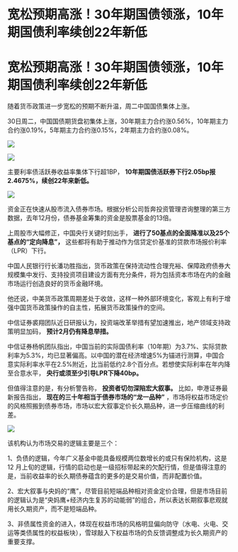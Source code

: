 # 宽松预期高涨！30年期国债领涨，10年期国债利率续创22年新低

# 宽松预期高涨！30年期国债领涨，10年期国债利率续创22年新低

随着货币政策进一步宽松的预期不断升温，周二中国国债集体上涨。

30日周二，中国国债期货盘初集体上涨，30年期主力合约涨0.56%，10年期主力合约涨0.19%，5年期主力合约涨0.15%，2年期主力合约涨0.08%。

![](https://inews.gtimg.com/om_bt/ObejKbn7RlGd_c7ZWXR53GPQ_Bj1dYbT52PiCLOGFKSP8AA/1000)

![](https://inews.gtimg.com/om_bt/OPT2YNiJ7bBcvbnz3WtL1J-YC75PaIgGP0NvHiQU0hH9QAA/1000)

主要利率债活跃券收益率集体下行超1BP， **10年期国债活跃券下行2.05bp报2.4675%，续创22年来新低。**

![](https://inews.gtimg.com/om_bt/OnG7gagkKaeUHfKqpgfKBOorVRt9ViLoWGso2OqtXll9IAA/1000)

资金正在快速从股市流入债券市场。根据分析公司哲奔投资管理咨询整理的第三方数据，去年12月份，债券基金筹集的资金是股票基金的13倍。

上周股市大幅修正，中国央行关键时刻出手， **进行了50基点的全面降准以及25个基点的“定向降息”，**
这些都将有助于推动作为信贷定价基准的贷款市场报价利率（LPR）下行。

中国人民银行行长潘功胜指出，货币政策在保持流动性合理充裕、保障政府债券大规模集中发行、支持投资项目建设方面有充分条件，将为包括资本市场在内的金融市场运行创造良好的货币金融环境。

他还说，中美货币政策周期差处于收敛，这样一种外部环境变化，客观上有利于增强中国货币政策操作的自主性，拓展货币政策操作的空间。

中信证券裘翔团队近日研报认为，投资端改革举措有望加速推出，地产领域支持政策明显加码， **预计2月仍有降息举措。**

中信证券杨帆团队指出，中国当前的实际国债利率（10年期）为3.7%、实际贷款利率为5.3%，均已显著偏高。以中国的潜在经济增速5%为锚进行测算，中国合意实际利率水平在2.5%附近，比当前低约2.8个百分点。若想使实际利率在年内降至合意水平，
**央行或须至少引导LPR下降40bp。**

但值得注意的是，有分析警告称， **投资者切勿深陷宏大叙事。** 比如，申港证券最新报告指出， **现在的三十年相当于债券市场的“龙一品种”**
，市场将权益市场定价的风格照搬到债券市场，市场以宏大叙事定价长久期品种，进一步压缩曲线的利差。

![](https://inews.gtimg.com/om_bt/OSOW7lgcgFMtLTSmN3msr_k6KDWWLN0jrXuNszFaxaOq8AA/1000)

该机构认为市场交易的逻辑主要是三个：

1、负债的逻辑，今年广义基金中能具备规模两位数增长的或只有保险机构，这是 12
月上旬的逻辑，行情的启动也是一级招标带起来的欠配行情，但是值得注意的是，当前收益率的长久期债券蕴含的更多的是交易价值，而非配置价值。

2、宏大叙事与央妈的“鹰”，尽管目前短端品种相对资金定价合理，但是市场目前的逻辑认为是“央妈鹰+经济内生复苏的动能弱”的组合，所以表达长期叙事悲观就用长久期资产，而不是短端品种。

3、非债属性资金的进入，体现在权益市场的风格明显偏向防守（水电、火电、交运等类债属性的权益板块），雪球敲入下权益市场的负反馈调整成为长久期资产的重要支撑。

